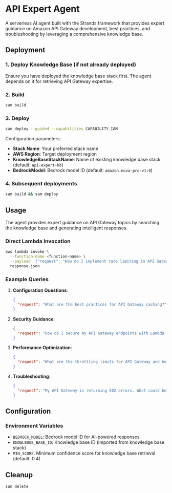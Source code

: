 # API Expert Agent

A serverless AI agent built with the Strands framework that provides expert guidance on Amazon API Gateway development, best practices, and troubleshooting by leveraging a comprehensive knowledge base.

## Deployment

### 1. Deploy Knowledge Base (if not already deployed)

Ensure you have deployed the knowledge base stack first. The agent depends on it for retrieving API Gateway expertise.

### 2. Build

```bash
sam build
```

### 3. Deploy

```bash
sam deploy --guided --capabilities CAPABILITY_IAM
```

Configuration parameters:
- **Stack Name**: Your preferred stack name
- **AWS Region**: Target deployment region
- **KnowledgeBaseStackName**: Name of existing knowledge base stack (default: `api-expert-kb`)
- **BedrockModel**: Bedrock model ID (default: `amazon.nova-pro-v1:0`)

### 4. Subsequent deployments

```bash
sam build && sam deploy
```

## Usage

The agent provides expert guidance on API Gateway topics by searching the knowledge base and generating intelligent responses.

### Direct Lambda Invocation

```bash
aws lambda invoke \
  --function-name <function-name> \
  --payload '{"request": "How do I implement rate limiting in API Gateway?"}' \
  response.json
```

### Example Queries

1. **Configuration Questions**:
   ```json
   {
     "request": "What are the best practices for API Gateway caching?"
   }
   ```

2. **Security Guidance**:
   ```json
   {
     "request": "How do I secure my API Gateway endpoints with Lambda authorizers?"
   }
   ```

3. **Performance Optimization**:
   ```json
   {
     "request": "What are the throttling limits for API Gateway and how can I optimize performance?"
   }
   ```

4. **Troubleshooting**:
   ```json
   {
     "request": "My API Gateway is returning 502 errors. What could be the cause?"
   }
   ```

## Configuration

### Environment Variables

- `BEDROCK_MODEL`: Bedrock model ID for AI-powered responses
- `KNOWLEDGE_BASE_ID`: Knowledge base ID (imported from knowledge base stack)
- `MIN_SCORE`: Minimum confidence score for knowledge base retrieval (default: 0.4)

## Cleanup

```bash
sam delete
```

